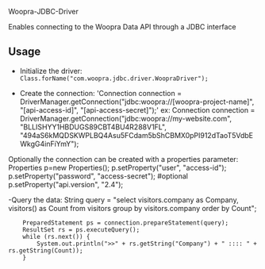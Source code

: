 Woopra-JDBC-Driver

Enables connecting to the Woopra Data API through a JDBC interface


## Usage

- Initialize the driver:  `Class.forName("com.woopra.jdbc.driver.WoopraDriver");`

- Create the connection:    'Connection connection = DriverManager.getConnection("jdbc:woopra://[woopra-project-name]", "[api-access-id]", "[api-access-secret]");'
			ex: Connection connection = DriverManager.getConnection("jdbc:woopra://my-website.com", "BLLISHYY1HBDUGS89CBT4BU4R288V1FL", "494aS6kMQDSKWPLBQ4Asu5FCdam5bShCBMX0pPI912dTaoT5VdbEWkgG4inFiYmY");

Optionally the connection can be created with a properties parameter:
			Properties p=new Properties();
			p.setProperty("user", "access-id");
			p.setProperty("password", "access-secret");
			#optional
			p.setProperty("api.version", "2.4");

-Query the data: 
	String query = "select visitors.company as Company, visitors() as Count from visitors group by visitors.company order by Count";

        PreparedStatement ps = connection.prepareStatement(query);
        ResultSet rs = ps.executeQuery();
        while (rs.next()) {
            System.out.println(">>" + rs.getString("Company") + " :::: " + rs.getString(Count));
        }
